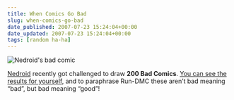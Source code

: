```yaml
---
title: When Comics Go Bad
slug: when-comics-go-bad
date_published: 2007-07-23 15:24:04+00:00
date_updated: 2007-07-23 15:24:04+00:00
tags: [random ha-ha]
---
```

![Nedroid's bad comic](/images/bad-comics.gif)

[Nedroid](http://nedroid.com/) recently got challenged to draw **200 Bad Comics**. [You can see the results for yourself](http://nedroid.com/bcpage1.html), and to paraphrase Run-DMC these aren’t bad meaning “bad”, but bad meaning “good”!

